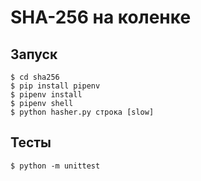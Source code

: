 # SHA-256 на коленке

## Запуск
`$ cd sha256`  
`$ pip install pipenv`  
`$ pipenv install`  
`$ pipenv shell`  
`$ python hasher.py строка [slow]`

## Тесты
`$ python -m unittest`
